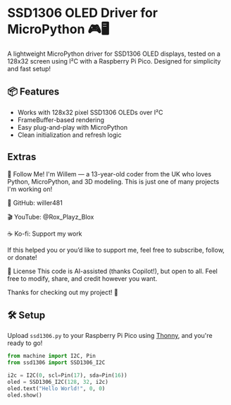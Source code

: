 # SSD1306 OLED Driver for MicroPython 🎮🖥️

A lightweight MicroPython driver for SSD1306 OLED displays, tested on a 128x32 screen using I²C with a Raspberry Pi Pico. Designed for simplicity and fast setup!

## 📦 Features
- Works with 128x32 pixel SSD1306 OLEDs over I²C
- FrameBuffer-based rendering
- Easy plug-and-play with MicroPython
- Clean initialization and refresh logic

## Extras

🔗 Follow Me!
I'm Willem — a 13-year-old coder from the UK who loves Python, MicroPython, and 3D modeling. This is just one of many projects I'm working on!

🧠 GitHub: willer481

🎬 YouTube: @Rox_Playz_Blox

☕ Ko-fi: Support my work

If this helped you or you’d like to support me, feel free to subscribe, follow, or donate!

🤝 License
This code is AI-assisted (thanks Copilot!), but open to all. Feel free to modify, share, and credit however you want.

Thanks for checking out my project! 🚀

## 🛠️ Setup
Upload `ssd1306.py` to your Raspberry Pi Pico using [Thonny](https://thonny.org/), and you're ready to go!

```python
from machine import I2C, Pin
from ssd1306 import SSD1306_I2C

i2c = I2C(0, scl=Pin(17), sda=Pin(16))
oled = SSD1306_I2C(128, 32, i2c)
oled.text("Hello World!", 0, 0)
oled.show()


